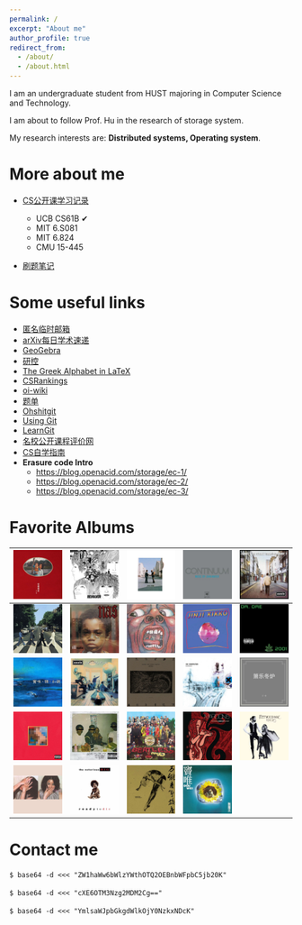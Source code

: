 ```yaml
---
permalink: /
excerpt: "About me"
author_profile: true
redirect_from: 
  - /about/
  - /about.html
---
```

I am an undergraduate student from HUST majoring in Computer Science and Technology. 

I am about to follow Prof. Hu in the research of storage system. 

My research interests are:  **Distributed systems, Operating system**.

# More about me

* [CS公开课学习记录](https://www.zhihu.com/column/c_1553819741969707009)
  
  * UCB CS61B ✔
  * MIT 6.S081
  * MIT 6.824
  * CMU 15-445
  
* [刷题笔记](https://github.com/Misaka9468/blog)

# Some useful links

* [匿名临时邮箱](https://www.guerrillamail.com/)
* [arXiv每日学术速递](http://arxivdaily.com/)
* [GeoGebra](https://www.geogebra.org/3d)
* [研控](https://www.yankong.org/)
* [The Greek Alphabet in LaTeX](https://jblevins.org/log/greek)
* [CSRankings](http://csrankings.org/#/index?none&world)
* [oi-wiki](https://oi-wiki.org/)
* [题单](https://www.luogu.com.cn/team/29447#training)
* [Ohshitgit](https://ohshitgit.com/)
* [Using Git](https://sp18.datastructur.es/materials/guides/using-git.html)
* [LearnGit](https://learngitbranching.js.org/?locale=zh_CN)
* [名校公开课程评价网](https://conanhujinming.github.io/comments-for-awesome-courses/)
* [CS自学指南](https://csdiy.wiki/)
* **Erasure code Intro**
  * https://blog.openacid.com/storage/ec-1/
  * https://blog.openacid.com/storage/ec-2/
  * https://blog.openacid.com/storage/ec-3/





# Favorite Albums

| ![img](about.assets/anheqiao.jpg)                         | ![img](about.assets/36FF46574EB73E37E846612EFBB7F195.jpg) | ![img](about.assets/A2360735DB904BB962789F999AE4BC19.jpg) | ![img](about.assets/FD271D9504148D6F8FE2AEC46AABA229.jpg) | ![img](about.assets/FB7E38B1084D141C67F934CF8F37A1FF.jpg)    |
| --------------------------------------------------------- | --------------------------------------------------------- | --------------------------------------------------------- | --------------------------------------------------------- | ------------------------------------------------------------ |
| ![img](about.assets/7C6AB001BF792B7CBC7423A151D46B6E.jpg) | ![img](about.assets/0659D44AF052C4A21909FCC85099C6FD.jpg) | ![img](about.assets/5C6314397284807B9A8221EDE243E02E.jpg) | ![img](about.assets/6264280193D9384D2A9E55C12015504A.jpg) | ![img](about.assets/BA54A5897852324E60D46B2F87B867D3.jpg)    |
| ![img](about.assets/86985191BCA3359E26485A99A61F4040.jpg) | ![img](about.assets/8A12CA94D3B80334BFF605D0C7B2D4C7.jpg) | ![img](about.assets/AB7A28B2D3CE91173755373A15443CFE.jpg) | ![img](about.assets/A30F3512E139DC4018D774239551845E.jpg) | ![img](about.assets/1009BD205CD20726C2AF17AB95549738.jpg)    |
| ![img](about.assets/56A443D469ACB94103A0FCB577154F72.jpg) | ![img](about.assets/297B06E1A984F0E84FEA9B1A0D1C34A6.jpg) | ![img](about.assets/47488DB5957637958106B4FDD87143FA.jpg) | ![img](about.assets/FD86BE98DF7BA5DFAF299A4B3D2E695F.jpg) | ![image-20221107160152922](about.assets/image-20221107160152922.png) |
| ![img](about.assets/B222BB1B4BE78118867A01023C0302EC.jpg) | ![img](about.assets/61563B780F2A9F70E208EA5A2E3A8B48.jpg) | ![img](about.assets/15A1924DD5E12E3AD8C219C53A094277.jpg) | ![img](about.assets/60BC2FE8822F4A250A0264CEAE6EF94B.jpg) |                                                              |



# Contact me

```shell
$ base64 -d <<< "ZW1haWw6bWlzYWthOTQ2OEBnbWFpbC5jb20K"

$ base64 -d <<< "cXE6OTM3Nzg2MDM2Cg=="

$ base64 -d <<< "YmlsaWJpbGkgdWlkOjY0NzkxNDcK"
```

